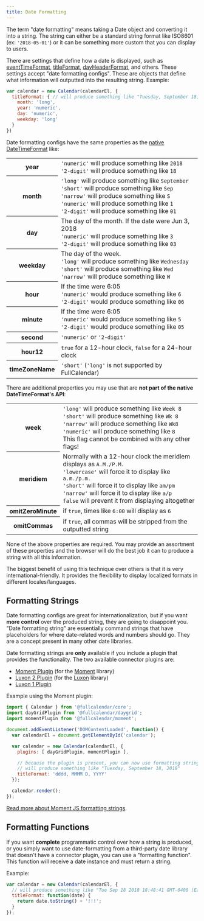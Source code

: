 ```yaml
---
title: Date Formatting
---
```


The term "date formatting" means taking a Date object and converting it into a string. The string can either be a standard string format like ISO8601 (ex: `'2018-05-01'`) or it can be something more custom that you can display to users.

There are settings that define how a date is displayed, such as [eventTimeFormat](eventTimeFormat), [titleFormat](titleFormat), [dayHeaderFormat](dayHeaderFormat), and others. These settings accept "date formatting configs". These are objects that define what information will outputted into the resulting string. Example:

```js
var calendar = new Calendar(calendarEl, {
  titleFormat: { // will produce something like "Tuesday, September 18, 2018"
    month: 'long',
    year: 'numeric',
    day: 'numeric',
    weekday: 'long'
  }
})
```

Date formatting configs have the same properties as the [native DateTimeFormat](https://developer.mozilla.org/en-US/docs/Web/JavaScript/Reference/Global_Objects/DateTimeFormat) like:

<table>

<tr>
<th>year</th>
<td>
<code>'numeric'</code> will produce something like <code>2018</code><br>
<code>'2-digit'</code> will produce something like <code>18</code>
</td>
</tr>

<tr>
<th>month</th>
<td>
<code>'long'</code> will produce something like <code>September</code><br>
<code>'short'</code> will produce something like <code>Sep</code><br>
<code>'narrow'</code> will produce something like <code>S</code><br>
<code>'numeric'</code> will produce something like <code>1</code><br>
<code>'2-digit'</code> will produce something like <code>01</code>
</td>
</tr>

<tr>
<th>day</th>
<td>
The day of the month. If the date were Jun 3, 2018<br>
<code>'numeric'</code> will produce something like <code>3</code><br>
<code>'2-digit'</code> will produce something like <code>03</code>
</td>
</tr>

<tr>
<th>weekday</th>
<td>
The day of the week.<br>
<code>'long'</code> will produce something like <code>Wednesday</code><br>
<code>'short'</code> will produce something like <code>Wed</code><br>
<code>'narrow'</code> will produce something like <code>W</code>
</td>
</tr>

<tr>
<th>hour</th>
<td>
If the time were 6:05<br>
<code>'numeric'</code> would produce something like <code>6</code><br>
<code>'2-digit'</code> would produce something like <code>06</code>
</td>
</tr>

<tr>
<th>minute</th>
<td>
If the time were 6:05<br>
<code>'numeric'</code> would produce something like <code>5</code><br>
<code>'2-digit'</code> would produce something like <code>05</code>
</td>
</tr>

<tr>
<th>second</th>
<td>
<code>'numeric'</code> or <code>'2-digit'</code>
</td>
</tr>

<tr>
<th>hour12</th>
<td>
<code>true</code> for a 12-hour clock, <code>false</code> for a 24-hour clock
</td>
</tr>

<tr>
<th>timeZoneName</th>
<td>
<code>'short'</code> (<code>'long'</code> is not supported by FullCalendar)
</td>
</tr>

</table>

There are additional properties you may use that are **not part of the native DateTimeFormat's API**:

<table>

<tr>
<th>week</th>
<td>
<code>'long'</code> will produce something like <code>Week 8</code><br>
<code>'short'</code> will produce something like <code>Wk 8</code><br>
<code>'narrow'</code> will produce something like <code>Wk8</code><br>
<code>'numeric'</code> will produce something like <code>8</code><br>
This flag cannot be combined with any other flags!
</td>
</tr>

<tr>
<th>meridiem</th>
<td>
Normally with a 12-hour clock the meridiem displays as <code>A.M./P.M.</code><br>
<code>'lowercase'</code> will force it to display like <code>a.m./p.m.</code><br>
<code>'short'</code> will force it to display like <code>am/pm</code><br>
<code>'narrow'</code> will force it to display like <code>a/p</code><br>
<code>false</code> will prevent it from displaying altogether
</td>
</tr>

<tr>
<th>omitZeroMinute</th>
<td>
if <code>true</code>, times like <code>6:00</code> will display as <code>6</code>
</td>
</tr>

<tr>
<th>omitCommas</th>
<td>
if <code>true</code>, all commas will be stripped from the outputted string
</td>
</tr>

</table>

None of the above properties are required. You may provide an assortment of these properties and the browser will do the best job it can to produce a string with all this information.

The biggest benefit of using this technique over others is that it is very international-friendly. It provides the flexibility to display localized formats in different locales/languages.


## Formatting Strings

Date formatting configs are great for internationalization, but if you want **more control** over the produced string, they are going to disappoint you. "Date formatting string" are essentially command strings that have placeholders for where date-related words and numbers should go. They are a concept present in many other date libraries.

Date formatting strings are **only** available if you include a plugin that provides the functionality. The two available connector plugins are:

- [Moment Plugin](moment-plugin) (for the [Moment](https://momentjs.com/) library)
- [Luxon 2 Plugin](luxon2) (for the [Luxon](https://moment.github.io/luxon/) library)
- [Luxon 1 Plugin](luxon1)

Example using the Moment plugin:

```js
import { Calendar } from '@fullcalendar/core';
import dayGridPlugin from '@fullcalendar/daygrid';
import momentPlugin from '@fullcalendar/moment';

document.addEventListener('DOMContentLoaded', function() {
  var calendarEl = document.getElementById('calendar');

  var calendar = new Calendar(calendarEl, {
    plugins: [ dayGridPlugin, momentPlugin ],

    // because the plugin is present, you can now use formatting strings.
    // will produce something like "Tuesday, September 18, 2018"
    titleFormat: 'dddd, MMMM D, YYYY'
  });

  calendar.render();
});
```

[Read more about Moment JS formatting strings](https://momentjs.com/docs/#/displaying/).


## Formatting Functions

If you want **complete** programmatic control over how a string is produced, or you simply want to use date-formatting from a third-party date library that doesn't have a connector plugin, you can use a "formatting function". This function will receive a date instance and must return a string.

Example:

```js
var calendar = new Calendar(calendarEl, {
  // will produce something like "Tue Sep 18 2018 18:48:41 GMT-0400 (Eastern Daylight Time) !!!"
  titleFormat: function(date) {
    return date.toString() + '!!!';
  }
});
```
